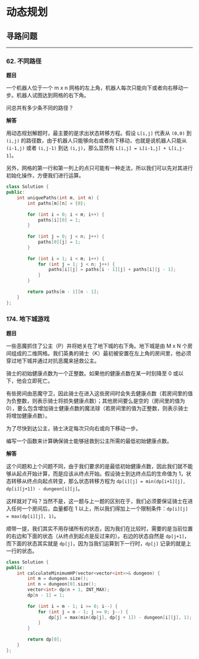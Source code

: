 # 动态规划

## 寻路问题

---

### 62. 不同路径

**题目**

一个机器人位于一个 m x n 网格的左上角，机器人每次只能向下或者向右移动一步。机器人试图达到网格的右下角。

问总共有多少条不同的路径？

**解答**

用动态规划解题时，最主要的是求出状态转移方程。假设 `L[i,j]` 代表从 `(0,0)` 到 `(i,j)` 的路径数，由于机器人只能够向右或者向下移动，也就是说机器人只能从 `(i-1,j)` 或者 `(i,j-1)` 到达 `(i,j)`，那么显然有 `L[i,j] = L[i-1,j] + L[i,j-1]`。

另外，网格的第一行和第一列上的点只可能有一种走法，所以我们可以先对其进行初始化操作，方便我们进行运算。

```cpp
class Solution {
public:
    int uniquePaths(int m, int n) {
        int paths[m][n] = {0};
        
        for (int i = 0; i < m; i++) {
            paths[i][0] = 1;
        }
        
        for (int j = 0; j < n; j++) {
            paths[0][j] = 1;
        }
        
        for (int i = 1; i < m; i++) {
            for (int j = 1; j < n; j++) {
                paths[i][j] = paths[i - 1][j] + paths[i][j - 1];
            }
        }
        
        return paths[m - 1][n - 1];
    }
};
```

### 174. 地下城游戏

**题目**

一些恶魔抓住了公主（P）并将她关在了地下城的右下角。地下城是由 M x N 个房间组成的二维网格。我们英勇的骑士（K）最初被安置在左上角的房间里，他必须穿过地下城并通过对抗恶魔来拯救公主。

骑士的初始健康点数为一个正整数。如果他的健康点数在某一时刻降至 0 或以下，他会立即死亡。

有些房间由恶魔守卫，因此骑士在进入这些房间时会失去健康点数（若房间里的值为负整数，则表示骑士将损失健康点数）；其他房间要么是空的（房间里的值为 0），要么包含增加骑士健康点数的魔法球（若房间里的值为正整数，则表示骑士将增加健康点数）。

为了尽快到达公主，骑士决定每次只向右或向下移动一步。

编写一个函数来计算确保骑士能够拯救到公主所需的最低初始健康点数。

**解答**

这个问题和上个问题不同，由于我们要求的是最低初始健康点数，因此我们就不能够从起点开始计算，而是应该从终点开始。假设骑士到达终点后的生命值为 1，状态转移从终点向起点转变，那么状态转移方程为 `dp[i][j] = min(dp[i+1][j], dp[i][j+1]) - dungeon[i][j]`。

这样就对了吗？当然不是，这一题与上一题的区别在于，我们必须要保证骑士在进入任何一个房间后，血量都在 1 以上，所以我们得加上一个限制条件：`dp[i][j] = max(dp[i][j], 1)`。

顺带一提，我们其实不用存储所有的状态，因为我们在比较时，需要的是当前位置的右边和下面的状态（从终点到起点是反过来的）。右边的状态自然是 `dp[j+1]`，而下面的状态其实就是 `dp[j]`，因为当我们运算到下一行时，`dp[j]` 记录的就是上一行的状态。

```cpp
class Solution {
public:
    int calculateMinimumHP(vector<vector<int>>& dungeon) {
        int m = dungeon.size();
        int n = dungeon[0].size();
        vector<int> dp(n + 1, INT_MAX); 
        dp[n - 1] = 1;
        
        for (int i = m - 1; i >= 0; i--) {
            for (int j = n - 1; j >= 0; j--) {
                dp[j] = max(min(dp[j], dp[j + 1]) - dungeon[i][j], 1);
            }
        }
        
        return dp[0];
    }
};
```